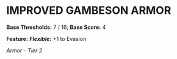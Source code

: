 # IMPROVED GAMBESON ARMOR

**Base Thresholds:** 7 / 16; **Base Score:** 4

**Feature:** ***Flexible:*** +1 to Evasion

*Armor - Tier 2*